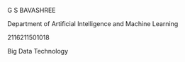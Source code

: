 G S BAVASHREE

Department of Artificial Intelligence and Machine Learning

2116211501018

Big Data Technology
